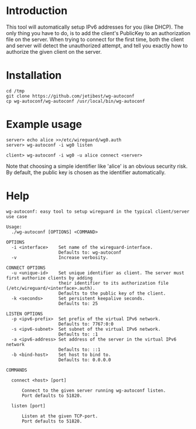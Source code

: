 # Introduction

This tool will automatically setup IPv6 addresses for you (like DHCP). The only thing you have to do, is to add the client's PublicKey to an authorization file on the server. When trying to connect for the first time, both the client and server will detect the unauthorized attempt, and tell you exactly how to authorize the given client on the server.

# Installation

    cd /tmp
    git clone https://github.com/jetibest/wg-autoconf
    cp wg-autoconf/wg-autoconf /usr/local/bin/wg-autoconf

# Example usage

    server> echo alice >>/etc/wireguard/wg0.auth
    server> wg-autoconf -i wg0 listen
    
    client> wg-autoconf -i wg0 -u alice connect <server>

Note that choosing a simple identifier like 'alice' is an obvious security risk.
By default, the public key is chosen as the identifier automatically.

# Help

```
wg-autoconf: easy tool to setup wireguard in the typical client/server use case

Usage:
  ./wg-autoconf [OPTIONS] <COMMAND>

OPTIONS
  -i <interface>    Set name of the wireguard-interface.
                    Defaults to: wg-autoconf
  -v                Increase verbosity.

CONNECT OPTIONS
  -u <unique-id>    Set unique identifier as client. The server must first authorize clients by adding
                    their identifier to its authorization file (/etc/wireguard/<interface>.auth).
                    Defaults to the public key of the client.
  -k <seconds>      Set persistent keepalive seconds.
                    Defaults to: 25

LISTEN OPTIONS
  -p <ipv6-prefix>  Set prefix of the virtual IPv6 network.
                    Defaults to: 7767:0:0
  -s <ipv6-subnet>  Set subnet of the virtual IPv6 network.
                    Defaults to: :1
  -a <ipv6-address> Set address of the server in the virtual IPv6 network
                    Defaults to: ::1
  -b <bind-host>    Set host to bind to.
                    Defaults to: 0.0.0.0

COMMANDS

  connect <host> [port]

      Connect to the given server running wg-autoconf listen.
      Port defaults to 51820.

  listen [port]

      Listen at the given TCP-port.
      Port defaults to 51820.


```
